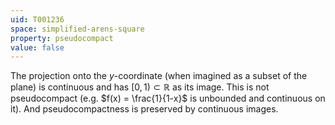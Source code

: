 ```yaml
---
uid: T001236
space: simplified-arens-square
property: pseudocompact
value: false
---
```

The projection onto the $y$-coordinate (when imagined as a subset of the plane) is continuous and has $[0,1) \subset \mathbb{R}$ as its image. This is not pseudocompact (e.g. $f(x) = \frac{1}{1-x}$ is unbounded and continuous on it). And pseudocompactness is preserved by continuous images.

